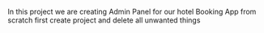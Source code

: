 In this project we are creating Admin Panel for our hotel Booking App from scratch
first create project and delete all unwanted things
